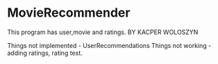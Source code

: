 # MovieRecommender
This program has user,movie and ratings. 
BY KACPER WOLOSZYN

Things not implemented - UserRecommendations
Things not working  - adding ratings, rating test.
